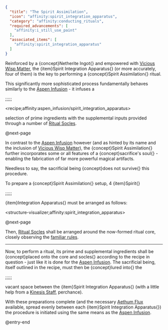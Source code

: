 ```json
{
  "title": "The Spirit Assimilation",
  "icon": "affinity:spirit_integration_apparatus",
  "category": "affinity:conducting_rituals",
  "required_advancements": [
    "affinity:i_still_use_paint"
  ],
  "associated_items": [
    "affinity:spirit_integration_apparatus"
  ]
}
```

Reinforced by a {concept}Netherite Ingot{} and empowered with [Vicious Wisp Matter](^affinity:wisps#7), the {item}Spirit
Integration Apparatus{} (or more accurately, four of them) is the key to performing a {concept}Spirit Assimilation{}
ritual.


This significantly more sophisticated process fundamentally behaves similarly to the
[Aspen Infusion](^affinity:aspen_infusion) - it infuses a

;;;;;

<recipe;affinity:aspen_infusion/spirit_integration_apparatus>

selection of prime ingredients with the supplemental inputs
provided through a number of [Ritual Socles](^affinity:socle_composition).


@next-page

In contrast to the [Aspen Infusion](^affinity:aspen_infusion) however (and as hinted by its name and the inclusion of
[Vicious Wisp Matter](^affinity:wisps#7)), the {concept}Spirit Assimilation{} further incorporates some or all features
of a {concept}sacrifice's soul{} - enabling the fabrication of far more powerful magical artifacts.

Needless to say, the sacrificial being {concept}does not survive{} this procedure.


To prepare a {concept}Spirit Assimilation{} setup, 4 {item}Spirit{}

;;;;;

{item}Integration Apparatus{} must be arranged as follows:

<structure-visualizer;affinity:spirit_integration_apparatus>

@next-page

Then, [Ritual Socles](^affinity:socle_composition) shall be arranged around the now-formed ritual core, closely
observing the [familiar rules](^affinity:aspen_infusion#3).

---

Now, to perform a ritual, its prime and supplemental ingredients shall be {concept}placed onto the core and socles{}
according to the recipe in question - just like it is done for the [Aspen Infusion](^affinity:aspen_infusion).
The sacrificial being, itself outlined in the recipe, must then be {concept}lured into{} the

;;;;;

vacant space between the {item}Spirit Integration Apparatus{} (with a little help from a
[Kinesis Staff](^affinity:kinesis_staff), perchance).


With these preparations complete (and the necessary [Aethum Flux](^affinity:aethum_flux) available, spread evenly between
each {item}Spirit Integration Apparatus{}) the procedure is initiated using the same means as the
[Aspen Infusion](^affinity:aspen_infusion#7).

@entry-end